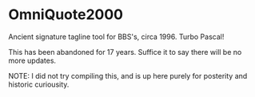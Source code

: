 OmniQuote2000
=============

Ancient signature tagline tool for BBS's, circa 1996.  Turbo Pascal!

This has been abandoned for 17 years. Suffice it to say there will be no more updates.  

NOTE: I did not try compiling this, and is up here purely for posterity and historic curiousity.
